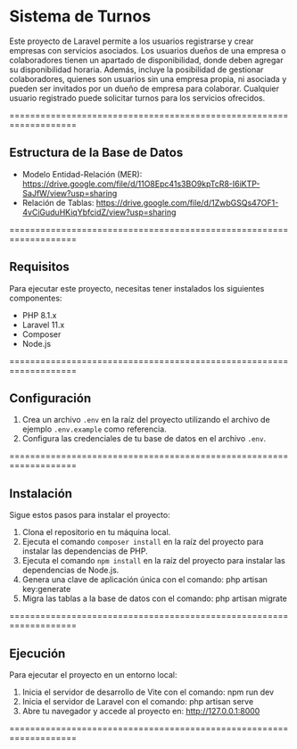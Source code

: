 # Sistema de Turnos

Este proyecto de Laravel permite a los usuarios registrarse y crear empresas con servicios asociados. 
Los usuarios dueños de una empresa o colaboradores tienen un apartado de disponibilidad, donde deben agregar su disponibilidad horaria.
Además, incluye la posibilidad de gestionar colaboradores, quienes son usuarios sin una empresa propia, ni asociada y 
pueden ser invitados por un dueño de empresa para colaborar. 
Cualquier usuario registrado puede solicitar turnos para los servicios ofrecidos.

===================================================================

## Estructura de la Base de Datos

- Modelo Entidad-Relación (MER): https://drive.google.com/file/d/11O8Epc41s3BO9kpTcR8-I6iKTP-SaJfW/view?usp=sharing
- Relación de Tablas: https://drive.google.com/file/d/1ZwbGSQs47OF1-4vCiGuduHKiqYbfcidZ/view?usp=sharing

===================================================================

## Requisitos

Para ejecutar este proyecto, necesitas tener instalados los siguientes componentes:
- PHP 8.1.x
- Laravel 11.x
- Composer
- Node.js

===================================================================

## Configuración

1. Crea un archivo `.env` en la raíz del proyecto utilizando el archivo de ejemplo `.env.example` como referencia.
2. Configura las credenciales de tu base de datos en el archivo `.env`.

===================================================================

## Instalación

Sigue estos pasos para instalar el proyecto:

1. Clona el repositorio en tu máquina local.
2. Ejecuta el comando `composer install` en la raíz del proyecto para instalar las dependencias de PHP.
3. Ejecuta el comando `npm install` en la raíz del proyecto para instalar las dependencias de Node.js.
4. Genera una clave de aplicación única con el comando:
   php artisan key:generate
5. Migra las tablas a la base de datos con el comando:
   php artisan migrate

===================================================================

## Ejecución

Para ejecutar el proyecto en un entorno local:

1. Inicia el servidor de desarrollo de Vite con el comando:
   npm run dev
2. Inicia el servidor de Laravel con el comando:
   php artisan serve
3. Abre tu navegador y accede al proyecto en: http://127.0.0.1:8000

===================================================================


